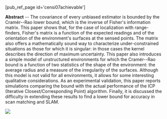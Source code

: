 <!-- ---
title: On achievable accuracy for range finder localization
PURL: https://purl.org/censi/2006/accuracy
Date: 2007-01-28
orderInfo: -3
description: "Presents the Cram&eacute;r--Rao lower bound for range-finder sensors"
linkAttrs:
   :link_text: CRB for range sensors
--- -->

[pub_ref_page id='censi07achievable']
<!--
- A. Censi, "*On achievable accuracy for range finder localization*", ICRA'07

   * Final version ([PDF, 352KB][pdf-final])
   * Slides ([PDF, 214KB][slides])
 -->
**Abstract** -- The covariance of every unbiased estimator is bounded by the Cram&eacute;r--Rao lower bound, which is the inverse of Fisher's information matrix. This paper shows that, for the case of localization with range-finders, Fisher's matrix is a function of the expected readings and of the orientation of the environment's surfaces at the sensed points. The matrix also offers a mathematically sound way to characterize under-constrained situations as those for which it is singular: in those cases the kernel describes the direction of maximum uncertainty. This paper also introduces a simple model of unstructured environments for which the Cram&eacute;r--Rao bound is a function of two statistics of the shape of the environment: the average radius and a measure of the irregularity of the surfaces. Although this model is not valid for all environments, it allows for some interesting qualitative considerations. As an experimental validation, this paper reports simulations comparing the bound with the actual performance of the ICP (Iterative Closest/Corresponding Point) algorithm. Finally, it is discussed the difficulty in extending these results to find a lower bound for accuracy in scan matching and SLAM.

<!--
<pre class="bib bib2">
@inproceedings{censi07accuracy,
    author = {Andrea Censi},
    title = {On achievable accuracy
             for range-finder localization},
    booktitle = {Proceedings of the {IEEE} International Conference
               on Robotics and Automation ({ICRA})},
    address = {Rome, Italy},
    year = {2007}, month = April,
    pages = {4170--4175},
    doi = {10.1109/ROBOT.2007.364120},
    issn = {1050-4729},
    url = { https://purl.org/censi/2006/accuracy}
}
</pre> -->


<img src="/media/paper-icons/censi07achievable-big.png"/>


[pdf]: https://purl.org/censi/research/2007-icra-accuracy-draft.pdf
[pdf-final]:  https://purl.org/censi/research/2007-icra-accuracy.pdf
[slides]:  https://purl.org/censi/research/2007-icra-accuracy-slides.pdf
